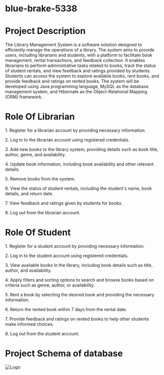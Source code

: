 # blue-brake-5338

<h1> Project Description </h1>
The Library Management System is a software solution designed to efficiently manage the operations of a library. The system aims to provide users, including librarians and students, with a platform to facilitate book management, rental transactions, and feedback collection. It enables librarians to perform administrative tasks related to books, track the status of student rentals, and view feedback and ratings provided by students. Students can access the system to explore available books, rent books, and provide feedback and ratings on rented books. The system will be developed using Java programming language, MySQL as the database management system, and Hibernate as the Object-Relational Mapping (ORM) framework.

<h1> Role Of Librarian </h1>
<p>
1. Register for a librarian account by providing necessary information.<p/>
<p>2. Log in to the librarian account using registered credentials. <p/>
<p>3. Add new books to the library system, providing details such as book title, author, genre, and availability.<p/>
<p>4. Update book information, including book availability and other relevant details.<p/>
<p>5. Remove books from the system.<p/>
<p>6. View the status of student rentals, including the student's name, book details, and return date.<p/>
<p>7. View feedback and ratings given by students for books.<p/>
<p>8. Log out from the librarian account.<p/>


<h1> Role Of Student </h1>
<p>1. Register for a student account by providing necessary information.<p/>
<p>2. Log in to the student account using registered credentials.<p/>
<p>3. View available books in the library, including book details such as title, author, and availability.<p/>
<p>4. Apply filters and sorting options to search and browse books based on criteria such as genre, author, or availability.<p/>
<p>5. Rent a book by selecting the desired book and providing the necessary information.<p/>
<p>6. Return the rented book within 7 days from the rental date.<p/>
<p>7. Provide feedback and ratings on rented books to help other students make informed choices.<p/>
<p>8. Log out from the student account.<p/>


<h1> Project Schema of database </h1>

 <img src="https://github.com/Amit0841/blue-brake-5338/assets/115461383/f005ba00-b61e-4912-909d-838b97a61750" alt="Logo" >
